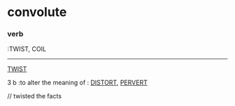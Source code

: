 # convolute

### verb

:TWIST, COIL

<hr/>

[TWIST](https://www.merriam-webster.com/dictionary/twist)

3 b :to alter the meaning of : [DISTORT](https://www.merriam-webster.com/dictionary/distort), [PERVERT](https://www.merriam-webster.com/dictionary/pervert)

// twisted the facts


